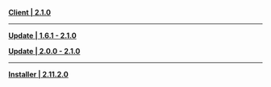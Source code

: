 **[Client | 2.1.0](https://d3ln624mszu7ty.cloudfront.net/client_app/pc_mihoyo/20210901_db535e31166295ac/GenshinImpact_2.1.0.zip)**

---

**[Update | 1.6.1 - 2.1.0](https://d3ln624mszu7ty.cloudfront.net/client_app/update/hk4e_global/10/game_1.6.1_2.1.0_diff_lEOthRaCuMIB4rTN.zip)**

**[Update | 2.0.0 - 2.1.0](https://d3ln624mszu7ty.cloudfront.net/client_app/update/hk4e_global/10/game_2.0.0_2.1.0_diff_kYU5QpgOiPB1woI4.zip)**

---

**[Installer | 2.11.2.0](https://d3ln624mszu7ty.cloudfront.net/client_app/launcher/20210901_d1b7945b3e043187/GenshinImpact_install_mihoyo_20210817202902.exe)**
